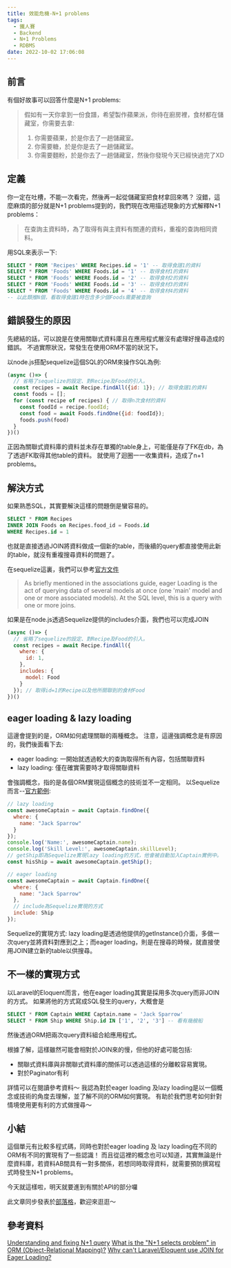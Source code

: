 ```yaml
---
title: 效能危機-N+1 problems
tags:
  - 鐵人賽
  - Backend
  - N+1 Problems
  - RDBMS
date: 2022-10-02 17:06:08
---
```

## 前言
有個好故事可以回答什麼是N+1 problems: 
> 假如有一天你拿到一份食譜，希望製作蘋果派，你待在廚房裡，食材都在儲藏室，你需要去拿:
> 1. 你需要蘋果，於是你去了一趟儲藏室。
> 2. 你需要糖，於是你是去了一趟儲藏室。
> 3. 你需要麵粉，於是你去了一趟儲藏室，然後你發現今天已經快過完了XD

<!-- more -->

## 定義
你一定在吐槽，不能一次看完，然後再一起從儲藏室把食材拿回來嗎？
沒錯，這麼麻煩的部分就是N+1 problems提到的，我們現在改用描述現象的方式解釋N+1 problems：
> 在查詢主資料時，為了取得有與主資料有關連的資料，重複的查詢相同資料。

用SQL來表示一下:
```SQL
SELECT * FROM 'Recipes' WHERE Recipes.id = '1' -- 取得食譜1的資料
SELECT * FROM 'Foods' WHERE Foods.id = '1' -- 取得食材1的資料
SELECT * FROM 'Foods' WHERE Foods.id = '2' -- 取得食材2的資料
SELECT * FROM 'Foods' WHERE Foods.id = '3' -- 取得食材3的資料
SELECT * FROM 'Foods' WHERE Foods.id = '4' -- 取得食材4的資料
-- 以此類推N個，看取得食譜1時包含多少個Foods需要被查詢
```

## 錯誤發生的原因
先總結的話，可以說是在使用關聯式資料庫且在應用程式層沒有處理好搜尋造成的錯誤。
不過實際狀況，常發生在使用ORM不當的狀況下。

以node.js搭配sequelize這個SQL的ORM來操作SQL為例:
```javascript
(async ()=> {
  // 省略了sequelize的設定、對Recipe及Food的引入。
  const recipes = await Recipe.findAll({id: 1}); // 取得食譜1的資料
  const foods = [];
  for (const recipe of recipes) { // 取得n次食材的資料
    const foodId = recipe.foodId;
    const food = await Foods.findOne({id: foodId});
    foods.push(food)
  }
})()
```
正因為關聯式資料庫的資料並未存在單獨的table身上，可能僅是存了FK在db，為了透過FK取得其他table的資料。
就使用了迴圈一一收集資料，造成了n+1 problems。

## 解決方式
如果熟悉SQL，其實要解決這樣的問題倒是蠻容易的。
```SQL
SELECT * FROM Recipes 
INNER JOIN Foods on Recipes.food_id = Foods.id
WHERE Recipes.id = 1
```
也就是直接透過JOIN將資料做成一個新的table，而後續的query都直接使用此新的table，就沒有重複搜尋資料的問題了。

在sequelize這裏，我們可以參考[官方文件](https://sequelize.org/docs/v6/advanced-association-concepts/eager-loading/)
> As briefly mentioned in the associations guide, eager Loading is the act of querying data of several models at once (one 'main' model and one or more associated models). At the SQL level, this is a query with one or more joins.

如果是在node.js透過Sequelize提供的includes介面，我們也可以完成JOIN
```javascript
(async ()=> {
  // 省略了sequelize的設定、對Recipe及Food的引入。
  const recipes = await Recipe.findAll({
    where: {
      id: 1,
    },
    includes: {
      model: Food
    }
  }); // 取得id=1的Recipe以及他所關聯到的食材Food
})()
```

## eager loading & lazy loading
這邊會提到的是，ORM如何處理關聯的兩種概念。
注意，這邊強調概念是有原因的，我們後面看下去:
- eager loading: 一開始就透過較大的查詢取得所有內容，包括關聯資料
- lazy loading: 僅在確實需要時才取得關聯資料

會強調概念，指的是各個ORM實現這個概念的技術並不一定相同。
以Sequelize而言--[官方範例](https://demopark.github.io/sequelize-docs-Zh-CN/core-concepts/assocs.html):
```javascript
// lazy loading
const awesomeCaptain = await Captain.findOne({
  where: {
    name: "Jack Sparrow"
  }
});
console.log('Name:', awesomeCaptain.name);
console.log('Skill Level:', awesomeCaptain.skillLevel);
// getShip即為Sequelize實現lazy loading的方式，他會被自動加入Captain實例中。
const hisShip = await awesomeCaptain.getShip();

// eager loading
const awesomeCaptain = await Captain.findOne({
  where: {
    name: "Jack Sparrow"
  },
  // include為Sequelize實現的方式
  include: Ship
});
```
Sequelize的實現方式:
lazy loading是透過他提供的getInstance()介面，多做一次query並將資料對應到之上；而eager loading，則是在搜尋的時候，就直接使用JOIN建立新的table以供搜尋。

## 不一樣的實現方式
以Laravel的Eloquent而言，他在eager loading其實是採用多次query而非JOIN的方式。
如果將他的方式寫成SQL發生的query，大概會是
```SQL
SELECT * FROM Captain WHERE Captain.name = 'Jack Sparrow'
SELECT * FROM Ship WHERE Ship.id IN ['1', '2', '3'] -- 看有幾艘船
```
然後透過ORM把兩次query資料組合給應用程式。

根據了解，這樣雖然可能會相對於JOIN來的慢，但他的好處可能包括:
- 關聯式資料庫與非關聯式資料庫的關係可以透過這樣的分離較容易實現。
- 對於Paginator有利

詳情可以在閱讀參考資料～
我認為對於eager loading 及lazy loading是以一個概念或技術的角度去理解，並了解不同的ORM如何實現。
有助於我們思考如何針對情境使用更有利的方式做搜尋～

## 小結
這個單元有比較多程式碼，同時也對於eager loading 及 lazy loading在不同的ORM有不同的實現有了一些認識！
而且從這裡的概念也可以知道，其實無論是什麼資料庫，若資料AB間具有一對多關係，若想同時取得資料，就需要預防撰寫程式時發生N+1 problems。

今天就這樣啦，明天就要進到有關於API的部分囉

此文章同步發表於[部落格](https://tim80411.github.io/code-blog/)，歡迎來逛逛～

## 參考資料
[Understanding and fixing N+1 query](https://medium.com/doctolib/understanding-and-fixing-n-1-query-30623109fe89)
[What is the "N+1 selects problem" in ORM (Object-Relational Mapping)?](https://stackoverflow.com/questions/97197/what-is-the-n1-selects-problem-in-orm-object-relational-mapping)
[Why can't Laravel/Eloquent use JOIN for Eager Loading?](https://stackoverflow.com/questions/23920540/why-cant-laravel-eloquent-use-join-for-eager-loading)